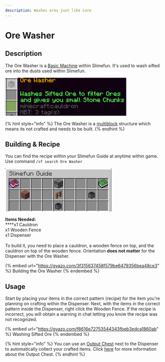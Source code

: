 ```yaml
---
description: Washes ores just like Lore
---
```


# Ore Washer

## Description

The Ore Washer is  a [Basic Machine](./) within Slimefun.  It's used to wash sifted ore into the dusts used within Slimefun. &#x20;

![Ore Washer](<../../../.gitbook/assets/image (203).png>)

{% hint style="info" %}
The Ore Washer is a [multiblock](../../commands/mutiblocks.md) structure which means its not crafted and needs to be built.&#x20;
{% endhint %}

## Building & Recipe

You can find the recipe within your Slimefun Guide at anytime within game. Use command `/sf search Ore Washer`

![Ore Washer Recipe](<../../../.gitbook/assets/image (162).png>)

**Items Needed:**\
****x1 Cauldron\
x1 Wooden Fence\
x1 Dispenser\
\
To build it, you need to place a cauldron, a wooden fence on top, and the cauldron on top of the wooden fence.  Orientation **does not matter** for the Dispenser with the Ore Washer.

{% embed url="https://gyazo.com/3f315637458f579be6479356bea48ce3" %}
Building the Ore Washer
{% endembed %}

## Usage

Start by placing your items in the correct pattern (recipe) for the item you're planning on crafting within the Dispenser. Next, with the items in the correct pattern inside the Dispenser, right click the Wooden Fence. If the recipe is incorrect, you will obtain a warning in chat letting you know the recipe was not recognized.

{% embed url="https://gyazo.com/f8616e72753544343fbeb3edca1860ab" %}
Washing Sifted Ore
{% endembed %}

{% hint style="info" %}
You can use an [Output Chest](https://wiki.royale-mc.com/slimefun-and-add-ons/slimefun/basic-machines/output-chest) next to the Dispenser to automatically collect your crafted items. Click [here](https://wiki.royale-mc.com/slimefun-and-add-ons/slimefun/basic-machines/output-chest) for more information about the Output Chest.
{% endhint %}
